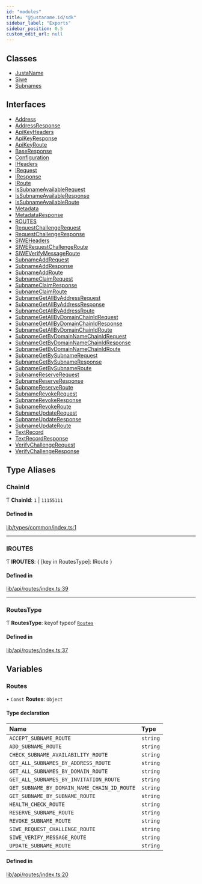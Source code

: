 ```yaml
---
id: "modules"
title: "@justaname.id/sdk"
sidebar_label: "Exports"
sidebar_position: 0.5
custom_edit_url: null
---
```


## Classes

- [JustaName](classes/JustaName.md)
- [Siwe](classes/Siwe.md)
- [Subnames](classes/Subnames.md)

## Interfaces

- [Address](interfaces/Address.md)
- [AddressResponse](interfaces/AddressResponse.md)
- [ApiKeyHeaders](interfaces/ApiKeyHeaders.md)
- [ApiKeyResponse](interfaces/ApiKeyResponse.md)
- [ApiKeyRoute](interfaces/ApiKeyRoute.md)
- [BaseResponse](interfaces/BaseResponse.md)
- [Configuration](interfaces/Configuration.md)
- [IHeaders](interfaces/IHeaders.md)
- [IRequest](interfaces/IRequest.md)
- [IResponse](interfaces/IResponse.md)
- [IRoute](interfaces/IRoute.md)
- [IsSubnameAvailableRequest](interfaces/IsSubnameAvailableRequest.md)
- [IsSubnameAvailableResponse](interfaces/IsSubnameAvailableResponse.md)
- [IsSubnameAvailableRoute](interfaces/IsSubnameAvailableRoute.md)
- [Metadata](interfaces/Metadata.md)
- [MetadataResponse](interfaces/MetadataResponse.md)
- [ROUTES](interfaces/ROUTES.md)
- [RequestChallengeRequest](interfaces/RequestChallengeRequest.md)
- [RequestChallengeResponse](interfaces/RequestChallengeResponse.md)
- [SIWEHeaders](interfaces/SIWEHeaders.md)
- [SIWERequestChallengeRoute](interfaces/SIWERequestChallengeRoute.md)
- [SIWEVerifyMessageRoute](interfaces/SIWEVerifyMessageRoute.md)
- [SubnameAddRequest](interfaces/SubnameAddRequest.md)
- [SubnameAddResponse](interfaces/SubnameAddResponse.md)
- [SubnameAddRoute](interfaces/SubnameAddRoute.md)
- [SubnameClaimRequest](interfaces/SubnameClaimRequest.md)
- [SubnameClaimResponse](interfaces/SubnameClaimResponse.md)
- [SubnameClaimRoute](interfaces/SubnameClaimRoute.md)
- [SubnameGetAllByAddressRequest](interfaces/SubnameGetAllByAddressRequest.md)
- [SubnameGetAllByAddressResponse](interfaces/SubnameGetAllByAddressResponse.md)
- [SubnameGetAllByAddressRoute](interfaces/SubnameGetAllByAddressRoute.md)
- [SubnameGetAllByDomainChainIdRequest](interfaces/SubnameGetAllByDomainChainIdRequest.md)
- [SubnameGetAllByDomainChainIdResponse](interfaces/SubnameGetAllByDomainChainIdResponse.md)
- [SubnameGetAllByDomainChainIdRoute](interfaces/SubnameGetAllByDomainChainIdRoute.md)
- [SubnameGetByDomainNameChainIdRequest](interfaces/SubnameGetByDomainNameChainIdRequest.md)
- [SubnameGetByDomainNameChainIdResponse](interfaces/SubnameGetByDomainNameChainIdResponse.md)
- [SubnameGetByDomainNameChainIdRoute](interfaces/SubnameGetByDomainNameChainIdRoute.md)
- [SubnameGetBySubnameRequest](interfaces/SubnameGetBySubnameRequest.md)
- [SubnameGetBySubnameResponse](interfaces/SubnameGetBySubnameResponse.md)
- [SubnameGetBySubnameRoute](interfaces/SubnameGetBySubnameRoute.md)
- [SubnameReserveRequest](interfaces/SubnameReserveRequest.md)
- [SubnameReserveResponse](interfaces/SubnameReserveResponse.md)
- [SubnameReserveRoute](interfaces/SubnameReserveRoute.md)
- [SubnameRevokeRequest](interfaces/SubnameRevokeRequest.md)
- [SubnameRevokeResponse](interfaces/SubnameRevokeResponse.md)
- [SubnameRevokeRoute](interfaces/SubnameRevokeRoute.md)
- [SubnameUpdateRequest](interfaces/SubnameUpdateRequest.md)
- [SubnameUpdateResponse](interfaces/SubnameUpdateResponse.md)
- [SubnameUpdateRoute](interfaces/SubnameUpdateRoute.md)
- [TextRecord](interfaces/TextRecord.md)
- [TextRecordResponse](interfaces/TextRecordResponse.md)
- [VerifyChallengeRequest](interfaces/VerifyChallengeRequest.md)
- [VerifyChallengeResponse](interfaces/VerifyChallengeResponse.md)

## Type Aliases

### ChainId

Ƭ **ChainId**: ``1`` \| ``11155111``

#### Defined in

[lib/types/common/index.ts:1](https://github.com/JustaName-id/JustaName-sdk/blob/4bd6b66/packages/@justaname.id/sdk/src/lib/types/common/index.ts#L1)

___

### IROUTES

Ƭ **IROUTES**: \{ [key in RoutesType]: IRoute }

#### Defined in

[lib/api/routes/index.ts:39](https://github.com/JustaName-id/JustaName-sdk/blob/4bd6b66/packages/@justaname.id/sdk/src/lib/api/routes/index.ts#L39)

___

### RoutesType

Ƭ **RoutesType**: keyof typeof [`Routes`](modules.md#routes)

#### Defined in

[lib/api/routes/index.ts:37](https://github.com/JustaName-id/JustaName-sdk/blob/4bd6b66/packages/@justaname.id/sdk/src/lib/api/routes/index.ts#L37)

## Variables

### Routes

• `Const` **Routes**: `Object`

#### Type declaration

| Name | Type |
| :------ | :------ |
| `ACCEPT_SUBNAME_ROUTE` | `string` |
| `ADD_SUBNAME_ROUTE` | `string` |
| `CHECK_SUBNAME_AVAILABILITY_ROUTE` | `string` |
| `GET_ALL_SUBNAMES_BY_ADDRESS_ROUTE` | `string` |
| `GET_ALL_SUBNAMES_BY_DOMAIN_ROUTE` | `string` |
| `GET_ALL_SUBNAMES_BY_INVITATION_ROUTE` | `string` |
| `GET_SUBNAME_BY_DOMAIN_NAME_CHAIN_ID_ROUTE` | `string` |
| `GET_SUBNAME_BY_SUBNAME_ROUTE` | `string` |
| `HEALTH_CHECK_ROUTE` | `string` |
| `RESERVE_SUBNAME_ROUTE` | `string` |
| `REVOKE_SUBNAME_ROUTE` | `string` |
| `SIWE_REQUEST_CHALLENGE_ROUTE` | `string` |
| `SIWE_VERIFY_MESSAGE_ROUTE` | `string` |
| `UPDATE_SUBNAME_ROUTE` | `string` |

#### Defined in

[lib/api/routes/index.ts:20](https://github.com/JustaName-id/JustaName-sdk/blob/4bd6b66/packages/@justaname.id/sdk/src/lib/api/routes/index.ts#L20)
